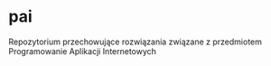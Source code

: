 # pai
Repozytorium przechowujące rozwiązania związane z przedmiotem Programowanie Aplikacji Internetowych
